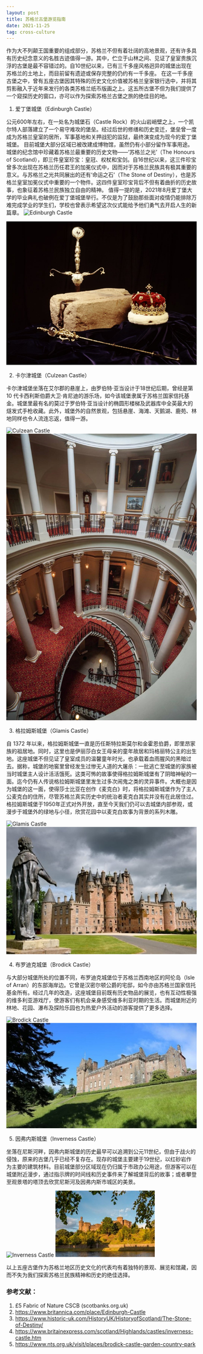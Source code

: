 ```yaml
---
layout: post
title: 苏格兰古堡游览指南
date: 2021-11-25
tag: cross-culture
---
```


作为大不列颠王国重要的组成部分，苏格兰不但有着壮阔的高地景观，还有许多具有历史纪念意义的名胜古迹值得一游。其中，伫立于山林之间、见证了皇室贵族沉浮的古堡是最不容错过的。自10世纪以来，已有三千多座风格迥异的城堡出现在苏格兰的土地上，而目前留有遗迹或保存完整的仍约有一千多座。
在这一千多座古堡之中，曾有五座古堡因其特殊的历史文化价值被苏格兰皇家银行选中，并将其剪影融入于近年来发行的各类苏格兰纸币版画之上。这五所古堡不但为我们提供了一个窥探历史的窗口，亦可以作为探索苏格兰古堡之旅的绝佳目的地。

1. 爱丁堡城堡（Edinburgh Castle）
 
公元600年左右，在一处名为城堡石（Castle Rock）的火山岩峭壁之上，一个凯尔特人部落建立了一个易守难攻的堡垒。经过后世的修缮和历史变迁，堡垒曾一度成为苏格兰皇室的居所，军事基地和关押战犯的监狱，最终演变成为现今的爱丁堡城堡。
目前城堡大部分区域已被改建成博物馆，虽然仍有小部分留作军事用途。城堡的纪念馆中珍藏着苏格兰最重要的历史文物——‘苏格兰之光’（The Honours of Scotland），即三件皇室珍宝：皇冠、权杖和宝剑。自16世纪以来，这三件珍宝曾多次出现在苏格兰历任君王的加冕仪式中，因而对于苏格兰民族具有极其重要的意义。与苏格兰之光共同展出的还有‘命运之石’（The Stone of Destiny），也是苏格兰皇室加冕仪式中重要的一个物件。这四件皇室珍宝背后不但有着曲折的历史故事，也象征着苏格兰民族独立自由的精神。
值得一提的是，2021年8月爱丁堡大学的毕业典礼也破例在爱丁堡城堡举行。不仅是为了鼓励那些面对疫情仍能排除万难完成学业的学生们，学校也曾表示希望这次仪式能给予他们勇气去开启人生的新篇章。
![Edinburgh Castle](/images/English-teaching/RBS-Ilay-Series-£1-Back.png)

![The Honours of Scotland](/images/English-teaching/Scotland1.png)


2. 卡尔津城堡（Culzean Castle）
 
卡尔津城堡坐落在艾尔郡的悬崖上，由罗伯特·亚当设计于18世纪后期，曾经是第 10 代卡西利斯伯爵大卫·肯尼迪的游乐场，如今该城堡隶属于苏格兰国家信托基金。城堡里最有名的莫过于罗伯特·亚当设计的椭圆形楼梯及武器库中全英最大的燧发式手枪收藏。此外，城堡外的自然景观，包括悬崖、海滩、天鹅湖、鹿苑、林地同样也令人流连忘返，值得一游。

![Culzean Castle](/images/English-teaching/RBS-Ilay-Series-£5-Back.png)
![Culzean Castle](/images/English-teaching/Scotland2.jpg)

3. 格拉姆斯城堡（Glamis Castle）
 
自 1372 年以来，格拉姆斯城堡一直是历任斯特拉斯莫尔和金霍恩伯爵，即里昂家族的祖居地。同时，这里也是伊丽莎白女王母亲的童年故居和玛格丽特公主的出生地。这座城堡不但见证了皇室成员的温馨童年时光，也承载着血雨腥风的黑暗过去。据称，城堡的地窖里曾经发生过惨无人道的大屠杀：一批逃亡至城堡的家族被当时城堡主人设计活活饿死。这类可怖的故事使得格拉姆斯城堡有了阴暗神秘的一面。迄今仍有人传说格拉姆斯城堡里发生过多次闹鬼之类的灵异事件。大概也是因为城堡的这一面，使得莎士比亚在创作《麦克白》时，将格拉姆斯城堡作为了主人公麦克白的住所，尽管苏格兰真实历史中的统治者麦克白其实并没有在此居住过。
格拉姆斯城堡于1950年正式对外开放，直至今天我们仍可以去城堡内部参观，或漫步于城堡外的绿地与小径，欣赏花园中以麦克白故事为背景的系列木雕。 

![Glamis Castle](/images/English-teaching/RBS-Ilay-Series-£10-Back.png)
![Glamis Castle](/images/English-teaching/Scotland3.jpg)
   
4. 布罗迪克城堡（Brodick Castle）
   
与大部分城堡所处的位置不同，布罗迪克城堡位于苏格兰西南地区的阿伦岛（Isle of Arran）的东部海岸边。它曾是汉密尔顿公爵的宅邸，如今亦由苏格兰国家信托基金所有。经过几年的改造，这座城堡目前既有历史物品的展览，也有互动性极强的维多利亚游戏厅，使游客们有机会亲身感受维多利亚时期的生活。而城堡附近的林地、花园、瀑布及探险乐园也为热爱户外活动的游客提供了更多选择。

![Brodick Castle](/images/English-teaching/RBS-Ilay-Series-£20-Back.png)
![Brodick Castle](/images/English-teaching/Scotland4.jpg)
 
5. 因弗内斯城堡（Inverness Castle）

坐落在尼斯河畔，因弗内斯城堡的历史最早可以追溯到公元11世纪，但由于战火的侵蚀，原来的古堡几乎已经不复存在。现存的城堡主要建于19世纪，以红砂岩作为主要的建筑材料。目前城堡部分区域现在仍归属于市政办公用途，但游客可以在城堡附近漫步，通过指示牌的时间线和历史事件来了解城堡背后的故事；或者攀登至观景塔的塔顶去欣赏尼斯河及因弗内斯市城区的美景。

![Inverness Castle](/images/English-teaching/RBS-Ilay-Series-£50-Back.png)
![Inverness Castle](/images/English-teaching/Scotland5.jpg)
 
以上五座古堡作为苏格兰地区历史文化的代表均有着独特的景观、展览和馆藏，因而不失为我们探索苏格兰民族精神和历史的绝佳选择。



### 参考文献：
1.	£5 Fabric of Nature CSCB (scotbanks.org.uk)
2.	https://www.britannica.com/place/Edinburgh-Castle 
3.	https://www.historic-uk.com/HistoryUK/HistoryofScotland/The-Stone-of-Destiny/ 
4.	https://www.britainexpress.com/scotland/Highlands/castles/inverness-castle.htm 
5.	https://www.nts.org.uk/visit/places/brodick-castle-garden-country-park 
